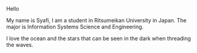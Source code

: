 Hello

My name is Syafi, I am a student in Ritsumeikan University in Japan.
The major is Information Systems Science and Engineering.

I love the ocean and the stars that can be seen in the dark when threading the waves.
